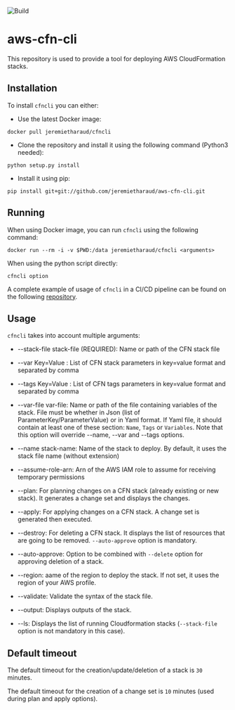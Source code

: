 ![Build](https://github.com/jeremietharaud/aws-cfn-cli/workflows/Build%20and%20test%20aws-cfn-cli/badge.svg?branch=master)
# aws-cfn-cli

This repository is used to provide a tool for deploying AWS CloudFormation stacks.

## Installation

To install `cfncli` you can either:

* Use the latest Docker image:
```
docker pull jeremietharaud/cfncli
```

* Clone the repository and install it using the following command (Python3 needed):
```
python setup.py install
```

* Install it using pip:
```
pip install git+git://github.com/jeremietharaud/aws-cfn-cli.git
```

## Running

When using Docker image, you can run `cfncli` using the following command:
```
docker run --rm -i -v $PWD:/data jeremietharaud/cfncli <arguments>
```

When using the python script directly:
```
cfncli option
```

A complete example of usage of `cfncli` in a CI/CD pipeline can be found on the following [repository](https://github.com/jeremietharaud/aws-cfn-cli-example).

## Usage

`cfncli` takes into account multiple arguments:

 * --stack-file stack-file (REQUIRED): Name or path of the CFN stack file

 * --var Key=Value : List of CFN stack parameters in key=value format and separated by comma

 * --tags Key=Value : List of CFN tags parameters in key=value format and separated by comma

 * --var-file var-file: Name or path of the file containing variables of the stack. File must be whether in Json (list of ParameterKey/ParameterValue) or in Yaml format. If Yaml file, it should contain at least one of these section: `Name`, `Tags` or `Variables`. Note that this option will override --name, --var and --tags options.

 * --name stack-name: Name of the stack to deploy. By default, it uses the stack file name (without extension)

 * --assume-role-arn: Arn of the AWS IAM role to assume for receiving temporary permissions

 * --plan: For planning changes on a CFN stack (already existing or new stack). It generates a change set and displays the changes.

 * --apply: For applying changes on a CFN stack. A change set is generated then executed.

 * --destroy: For deleting a CFN stack. It displays the list of resources that are going to be removed. `--auto-approve` option is mandatory.

 * --auto-approve: Option to be combined with `--delete` option for approving deletion of a stack.

 * --region: aame of the region to deploy the stack. If not set, it uses the region of your AWS profile.

 * --validate: Validate the syntax of the stack file.

 * --output: Displays outputs of the stack.

 * --ls: Displays the list of running Cloudformation stacks (`--stack-file` option is not mandatory in this case).

 ## Default timeout

 The default timeout for the creation/update/deletion of a stack is `30` minutes.

 The default timeout for the creation of a change set is `10` minutes (used during plan and apply options).

